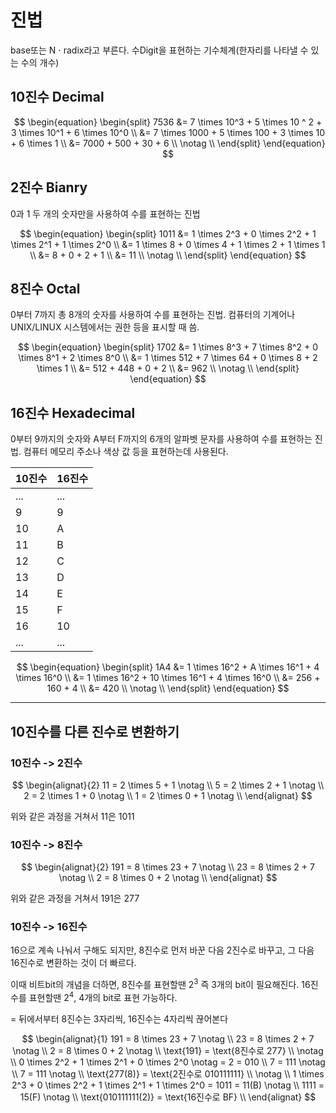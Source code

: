 # 진법

base또는 N $\cdot$ radix라고 부른다. 수Digit을 표현하는 기수체계(한자리를 나타낼 수 있는 수의 개수)

## 10진수 Decimal

$$
\begin{equation}
\begin{split}
7536 &= 7 \times 10^3 + 5 \times 10 ^ 2 + 3 \times 10^1 + 6 \times 10^0 \\
&= 7 \times 1000 + 5 \times 100 + 3 \times 10 + 6 \times 1 \\
&= 7000 + 500 + 30 + 6 \\
\notag \\
\end{split}
\end{equation}
$$

## 2진수 Bianry

0과 1 두 개의 숫자만을 사용하여 수를 표현하는 진법

$$
\begin{equation}
\begin{split}
1011 &= 1 \times 2^3 + 0 \times 2^2 + 1 \times 2^1 + 1 \times 2^0 \\
&= 1 \times 8 + 0 \times 4 + 1 \times 2 + 1 \times 1 \\
&= 8 + 0 + 2 + 1 \\
&= 11 \\
\notag \\
\end{split}
\end{equation}
$$

## 8진수 Octal

0부터 7까지 총 8개의 숫자를 사용하여 수를 표현하는 진법. 컴퓨터의 기계어나 UNIX/LINUX 시스템에서는 권한 등을 표시할 때 씀.

$$
\begin{equation}
\begin{split}
1702 &= 1 \times 8^3 + 7 \times 8^2 + 0 \times 8^1 + 2 \times 8^0 \\
&= 1 \times 512 + 7 \times 64 + 0 \times 8 + 2 \times 1 \\
&= 512 + 448 + 0 + 2 \\
&= 962 \\
\notag \\
\end{split}
\end{equation}
$$

## 16진수 Hexadecimal

0부터 9까지의 숫자와 A부터 F까지의 6개의 알파벳 문자를 사용하여 수를 표현하는 진법. 컴퓨터 메모리 주소나 색상 값 등을 표현하는데 사용된다.

| 10진수 | 16진수 |
| ------ | ------ |
| ...    | ...    |
| 9      | 9      |
| 10     | A      |
| 11     | B      |
| 12     | C      |
| 13     | D      |
| 14     | E      |
| 15     | F      |
| 16     | 10     |
| ...    | ...    |

$$
\begin{equation}
\begin{split}
1A4 &= 1 \times 16^2 + A \times 16^1 + 4 \times 16^0 \\
&= 1 \times 16^2 + 10 \times 16^1 + 4 \times 16^0 \\
&= 256 + 160 + 4 \\
&= 420 \\
\notag \\
\end{split}
\end{equation}
$$

---

## 10진수를 다른 진수로 변환하기

### 10진수 -> 2진수

$$
\begin{alignat}{2}
11 = 2 \times 5 + 1 \notag \\
5 = 2 \times 2 + 1 \notag \\
2 = 2 \times 1 + 0 \notag \\
1 = 2 \times 0 + 1 \notag \\
\end{alignat}
$$

위와 같은 과정을 거쳐서 11은 1011

### 10진수 -> 8진수

$$
\begin{alignat}{2}
191 = 8 \times 23 + 7 \notag \\
23 = 8 \times 2 + 7 \notag \\
2 = 8 \times 0 + 2 \notag \\
\end{alignat}
$$

위와 같은 과정을 거쳐서 191은 277

### 10진수 -> 16진수

16으로 계속 나눠서 구해도 되지만, 8진수로 먼저 바꾼 다음 2진수로 바꾸고, 그 다음 16진수로 변환하는 것이 더 빠르다.

이때 비트bit의 개념을 더하면, 8진수를 표현할땐 $2^3$ 즉 3개의 bit이 필요해진다. 16진수를 표현할땐 $2^4$, 4개의 bit로 표현 가능하다.

= 뒤에서부터 8진수는 3자리씩, 16진수는 4자리씩 끊어본다

$$
\begin{alignat}{1}
191 = 8 \times 23 + 7 \notag \\
23 = 8 \times 2 + 7 \notag \\
2 = 8 \times 0 + 2 \notag \\
\text{191} = \text{8진수로 277} \\
\notag \\
0 \times 2^2 + 1 \times 2^1 + 0 \times 2^0 \notag = 2 = 010 \\
7 = 111 \notag \\
7 = 111 \notag \\
\text{277(8)} = \text{2진수로 010111111} \\
\notag \\
1 \times 2^3 + 0 \times 2^2 + 1 \times 2^1 + 1 \times 2^0 = 1011 = 11(B)  \notag \\
1111 = 15(F) \notag \\
\text{010111111(2)} = \text{16진수로 BF} \\
\end{alignat}
$$
